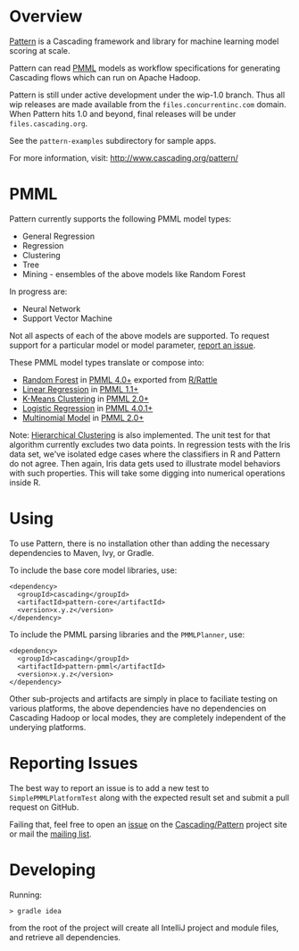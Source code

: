 # Overview

[Pattern](http://www.cascading.org/pattern/) is a Cascading framework and library for machine learning model
scoring at scale.

Pattern can read [PMML](http://en.wikipedia.org/wiki/Predictive_Model_Markup_Language) models as workflow
specifications for generating Cascading flows which can run on Apache Hadoop.

Pattern is still under active development under the wip-1.0 branch. Thus all wip releases are made available
from the `files.concurrentinc.com` domain. When Pattern hits 1.0 and beyond, final releases will be under
`files.cascading.org`.

See the `pattern-examples` subdirectory for sample apps.

For more information, visit: http://www.cascading.org/pattern/

# PMML

Pattern currently supports the following PMML model types:

  * General Regression
  * Regression
  * Clustering
  * Tree
  * Mining - ensembles of the above models like Random Forest

In progress are:

  * Neural Network
  * Support Vector Machine

Not all aspects of each of the above models are supported. To request support for a particular model or model
parameter, [report an issue](#reporting-issues).

These PMML model types translate or compose into:

  * [Random Forest](http://en.wikipedia.org/wiki/Random_forest) in [PMML 4.0+](http://www.dmg.org/v4-0-1/MultipleModels.html) exported from [R/Rattle](http://cran.r-project.org/web/packages/rattle/index.html)
  * [Linear Regression](http://en.wikipedia.org/wiki/Linear_regression) in [PMML 1.1+](http://www.dmg.org/v1-1/generalregression.html)
  * [K-Means Clustering](http://en.wikipedia.org/wiki/K-means_clustering) in [PMML 2.0+](http://www.dmg.org/v2-0/ClusteringModel.html)
  * [Logistic Regression](http://en.wikipedia.org/wiki/Logistic_regression) in [PMML 4.0.1+](http://www.dmg.org/v4-0-1/Regression.html)
  * [Multinomial Model](http://en.wikipedia.org/wiki/Multinomial_distribution) in [PMML 2.0+](http://www.dmg.org/v2-0/Regression.html)

Note: [Hierarchical Clustering](http://en.wikipedia.org/wiki/Hierarchical_clustering) is also implemented. The unit test
for that algorithm currently excludes two data points. In regression tests with the Iris data set, we've
isolated edge cases where the classifiers in R and Pattern do not agree. Then again, Iris data gets used to illustrate model behaviors
with such properties. This will take some digging into numerical operations inside R.

# Using

To use Pattern, there is no installation other than adding the necessary dependencies to Maven, Ivy, or Gradle.

To include the base core model libraries, use:

    <dependency>
      <groupId>cascading</groupId>
      <artifactId>pattern-core</artifactId>
      <version>x.y.z</version>
    </dependency>

To include the PMML parsing libraries and the `PMMLPlanner`, use:

    <dependency>
      <groupId>cascading</groupId>
      <artifactId>pattern-pmml</artifactId>
      <version>x.y.z</version>
    </dependency>

Other sub-projects and artifacts are simply in place to faciliate testing on various platforms, the above dependencies
have no dependencies on Cascading Hadoop or local modes, they are completely independent of the underying platforms.

# Reporting Issues

The best way to report an issue is to add a new test to `SimplePMMLPlatformTest` along with the expected result set
and submit a pull request on GitHub.

Failing that, feel free to open an [issue](https://github.com/Cascading/pattern/issues) on the [Cascading/Pattern](https://github.com/Cascading/pattern)
project site or mail the [mailing list](https://groups.google.com/forum/?fromgroups#!forum/pattern-user).

# Developing

Running:

    > gradle idea

from the root of the project will create all IntelliJ project and module files, and retrieve all dependencies.
